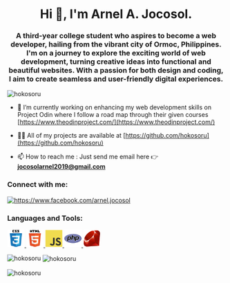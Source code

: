 <h1 align="center">Hi 👋, I'm Arnel A. Jocosol.</h1>
<h3 align="center">A third-year college student who aspires to become a web developer, hailing from the vibrant city of Ormoc, Philippines. I'm on a journey to explore the exciting world of web development, turning creative ideas into functional and beautiful websites. With a passion for both design and coding, I aim to create seamless and user-friendly digital experiences.</h3>

<p align="left"> <img src="https://komarev.com/ghpvc/?username=hokosoru&label=Profile%20views&color=0e75b6&style=flat" alt="hokosoru" /> </p>

- 🔭 I’m currently working on enhancing my web development skills on Project Odin where I follow a road map through their given courses [https://www.theodinproject.com/](https://www.theodinproject.com/)

- 👨‍💻 All of my projects are available at [https://github.com/hokosoru](https://github.com/hokosoru)

- 📫 How to reach me : Just send me email here 👉 **jocosolarnel2019@gmail.com**

<h3 align="left">Connect with me:</h3>
<p align="left">
<a href="https://fb.com/https://www.facebook.com/arnel.jocosol" target="blank"><img align="center" src="https://raw.githubusercontent.com/rahuldkjain/github-profile-readme-generator/master/src/images/icons/Social/facebook.svg" alt="https://www.facebook.com/arnel.jocosol" height="30" width="40" /></a>
</p>

<h3 align="left">Languages and Tools:</h3>
<p align="left"> <a href="https://www.w3schools.com/css/" target="_blank" rel="noreferrer"> <img src="https://raw.githubusercontent.com/devicons/devicon/master/icons/css3/css3-original-wordmark.svg" alt="css3" width="40" height="40"/> </a> <a href="https://www.w3.org/html/" target="_blank" rel="noreferrer"> <img src="https://raw.githubusercontent.com/devicons/devicon/master/icons/html5/html5-original-wordmark.svg" alt="html5" width="40" height="40"/> </a> <a href="https://developer.mozilla.org/en-US/docs/Web/JavaScript" target="_blank" rel="noreferrer"> <img src="https://raw.githubusercontent.com/devicons/devicon/master/icons/javascript/javascript-original.svg" alt="javascript" width="40" height="40"/> </a> <a href="https://www.php.net" target="_blank" rel="noreferrer"> <img src="https://raw.githubusercontent.com/devicons/devicon/master/icons/php/php-original.svg" alt="php" width="40" height="40"/> </a> <a href="https://www.ruby-lang.org/en/" target="_blank" rel="noreferrer"> <img src="https://raw.githubusercontent.com/devicons/devicon/master/icons/ruby/ruby-original.svg" alt="ruby" width="40" height="40"/> </a> </p>

<p><img align="left" src="https://github-readme-stats.vercel.app/api/top-langs?username=hokosoru&show_icons=true&locale=en&layout=compact" alt="hokosoru" /></p>

<p>&nbsp;<img align="center" src="https://github-readme-stats.vercel.app/api?username=hokosoru&show_icons=true&locale=en" alt="hokosoru" /></p>

<p><img align="center" src="https://github-readme-streak-stats.herokuapp.com/?user=hokosoru&" alt="hokosoru" /></p>
